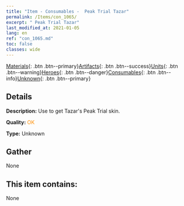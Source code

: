 ```yaml
---
title: "Item - Consumables -  Peak Trial Tazar"
permalink: /Items/con_1065/
excerpt: " Peak Trial Tazar"
last_modified_at: 2021-01-05
lang: en
ref: "con_1065.md"
toc: false
classes: wide
---
```

 [Materials](/Items/){: .btn .btn--primary}[Artifacts](/Items/Artifacts/){: .btn .btn--success}[Units](/Items/Units/){: .btn .btn--warning}[Heroes](/Items/Heroes/){: .btn .btn--danger}[Consumables](/Items/Consumables/){: .btn .btn--info}[Unknown](/Items/Unknown/){: .btn .btn--primary}

## Details
 **Description:** Use to get Tazar's Peak Trial skin.

 **Quality:** <span style="color: #FF8C00">OK</span>

 **Type:** Unknown

## Gather

  None

## This item contains:

  None

